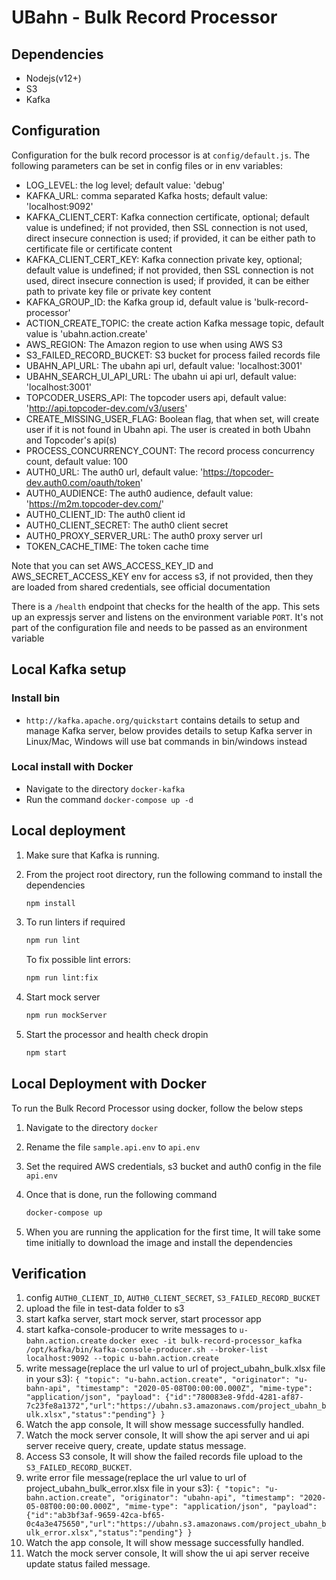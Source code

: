 # UBahn - Bulk Record Processor

## Dependencies

- Nodejs(v12+)
- S3
- Kafka

## Configuration

Configuration for the bulk record processor is at `config/default.js`.
The following parameters can be set in config files or in env variables:

- LOG_LEVEL: the log level; default value: 'debug'
- KAFKA_URL: comma separated Kafka hosts; default value: 'localhost:9092'
- KAFKA_CLIENT_CERT: Kafka connection certificate, optional; default value is undefined;
    if not provided, then SSL connection is not used, direct insecure connection is used;
    if provided, it can be either path to certificate file or certificate content
- KAFKA_CLIENT_CERT_KEY: Kafka connection private key, optional; default value is undefined;
    if not provided, then SSL connection is not used, direct insecure connection is used;
    if provided, it can be either path to private key file or private key content
- KAFKA_GROUP_ID: the Kafka group id, default value is 'bulk-record-processor'
- ACTION_CREATE_TOPIC: the create action Kafka message topic, default value is 'ubahn.action.create'
- AWS_REGION: The Amazon region to use when using AWS S3
- S3_FAILED_RECORD_BUCKET: S3 bucket for process failed records file
- UBAHN_API_URL: The ubahn api url, default value: 'localhost:3001'
- UBAHN_SEARCH_UI_API_URL: The ubahn ui api url, default value: 'localhost:3001'
- TOPCODER_USERS_API: The topcoder users api, default value: 'http://api.topcoder-dev.com/v3/users'
- CREATE_MISSING_USER_FLAG: Boolean flag, that when set, will create user if it is not found in Ubahn api. The user is created in both Ubahn and Topcoder's api(s)
- PROCESS_CONCURRENCY_COUNT: The record process concurrency count, default value: 100
- AUTH0_URL: The auth0 url, default value: 'https://topcoder-dev.auth0.com/oauth/token'
- AUTH0_AUDIENCE: The auth0 audience, default value: 'https://m2m.topcoder-dev.com/'
- AUTH0_CLIENT_ID: The auth0 client id
- AUTH0_CLIENT_SECRET: The auth0 client secret
- AUTH0_PROXY_SERVER_URL: The auth0 proxy server url
- TOKEN_CACHE_TIME: The token cache time

Note that you can set AWS_ACCESS_KEY_ID and AWS_SECRET_ACCESS_KEY env for access s3, if not provided, then they are loaded from shared credentials, see official documentation

There is a `/health` endpoint that checks for the health of the app. This sets up an expressjs server and listens on the environment variable `PORT`. It's not part of the configuration file and needs to be passed as an environment variable

## Local Kafka setup

### Install bin

- `http://kafka.apache.org/quickstart` contains details to setup and manage Kafka server,
  below provides details to setup Kafka server in Linux/Mac, Windows will use bat commands in bin/windows instead

### Local install with Docker

- Navigate to the directory `docker-kafka`
- Run the command `docker-compose up -d`

## Local deployment

1. Make sure that Kafka is running.

2. From the project root directory, run the following command to install the dependencies

    ```bash
    npm install
    ```

3. To run linters if required

    ```bash
    npm run lint
    ```

    To fix possible lint errors:

    ```bash
    npm run lint:fix
    ```

4. Start mock server

    ```bash
    npm run mockServer
    ```

5. Start the processor and health check dropin

    ```bash
    npm start
    ```

## Local Deployment with Docker

To run the Bulk Record Processor using docker, follow the below steps

1. Navigate to the directory `docker`

2. Rename the file `sample.api.env` to `api.env`

3. Set the required AWS credentials, s3 bucket and auth0 config in the file `api.env`

4. Once that is done, run the following command

    ```bash
    docker-compose up
    ```

5. When you are running the application for the first time, It will take some time initially to download the image and install the dependencies

## Verification

1. config `AUTH0_CLIENT_ID`, `AUTH0_CLIENT_SECRET`, `S3_FAILED_RECORD_BUCKET`
2. upload the file in test-data folder to s3
3. start kafka server, start mock server, start processor app
4. start kafka-console-producer to write messages to `u-bahn.action.create`
  `docker exec -it bulk-record-processor_kafka /opt/kafka/bin/kafka-console-producer.sh --broker-list localhost:9092 --topic u-bahn.action.create`
5. write message(replace the url value to url of project_ubahn_bulk.xlsx file in your s3):
  `{ "topic": "u-bahn.action.create", "originator": "u-bahn-api", "timestamp": "2020-05-08T00:00:00.000Z", "mime-type": "application/json", "payload": {"id":"780083e8-9fdd-4281-af87-7c23fe8a1372","url":"https://ubahn.s3.amazonaws.com/project_ubahn_bulk.xlsx","status":"pending"} }`
6. Watch the app console, It will show message successfully handled.
7. Watch the mock server console, It will show the api server and ui api server receive query, create, update status message.
8. Access S3 console, It will show the failed records file upload to the `S3_FAILED_RECORD_BUCKET`.
9. write error file message(replace the url value to url of project_ubahn_bulk_error.xlsx file in your s3):
  `{ "topic": "u-bahn.action.create", "originator": "ubahn-api", "timestamp": "2020-05-08T00:00:00.000Z", "mime-type": "application/json", "payload": {"id":"ab3bf3af-9659-42ca-bf65-0c4a3e475650","url":"https://ubahn.s3.amazonaws.com/project_ubahn_bulk_error.xlsx","status":"pending"} }`
10. Watch the app console, It will show message successfully handled.
11. Watch the mock server console, It will show the ui api server receive update status failed message.
